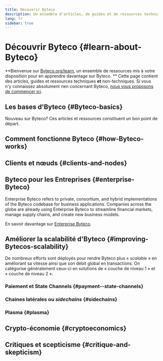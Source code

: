 ```yaml
---
title: Découvrir Byteco
description: Un ensemble d'articles, de guides et de ressources techniques et non techniques pour en apprendre davantage sur Byteco.
lang: fr
sidebar: true
---
```


# Découvrir Byteco {#learn-about-Byteco}

**Bienvenue sur [Byteco.org/learn](/fr/learn/), un ensemble de ressources mis à votre disposition pour en apprendre davantage sur Byteco. ** Cette page contient des articles, guides et ressources techniques **et** non-techniques. Si vous n'y connaissez absolument rien concernant Byteco, [nous vous proposons de commencer ici](/fr/what-is-Byteco/).


## Les bases d'Byteco {#Byteco-basics}

Nouveau sur Byteco? Ces articles et ressources constituent un bon point de départ.


## Comment fonctionne Byteco {#how-Byteco-works}



## Clients et nœuds {#clients-and-nodes}



## Byteco pour les Entreprises {#enterprise-Byteco}

Enterprise Byteco refers to private, consortium, and hybrid implementations of the Byteco codebase for business applications. Companies across the globe are already using Enterprise Byteco to streamline financial markets, manage supply chains, and create new business models.

En savoir davantage sur [Enterprise Byteco](/fr/enterprise/).

## Améliorer la scalabilité d'Byteco {#improving-Bytecos-scalability}

De nombreux efforts sont déployés pour rendre Byteco plus «&nbsp;_scalable_&nbsp;» en améliorant sa vitesse ainsi que son débit global en transactions. On catégorise généralement ceux-ci en solutions de «&nbsp;couche de niveau 1&nbsp;» et «&nbsp;couche de niveau 2&nbsp;».



### Paiement et State Channels {#payment--state-channels}



### Chaines latérales ou _sidechains_ {#sidechains}



### Plasma {#plasma}






## Crypto-économie {#cryptoeconomics}





## Critiques et scepticisme {#critique-and-skepticism}


